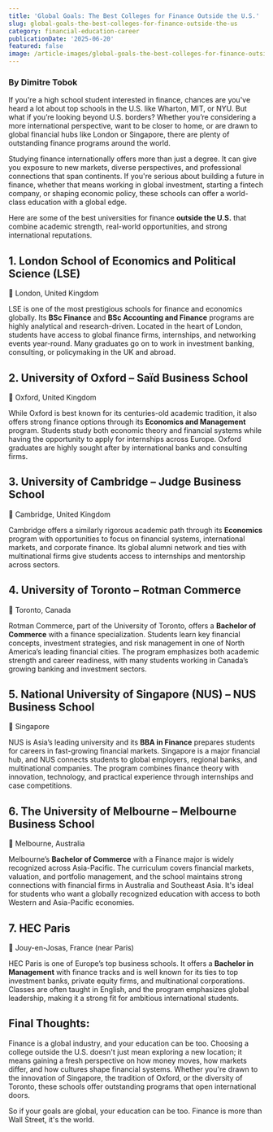 ```yaml
---
title: 'Global Goals: The Best Colleges for Finance Outside the U.S.'
slug: global-goals-the-best-colleges-for-finance-outside-the-us
category: financial-education-career
publicationDate: '2025-06-20'
featured: false
image: /article-images/global-goals-the-best-colleges-for-finance-outside-the-us.png
---
```


### By Dimitre Tobok

If you're a high school student interested in finance, chances are you've heard a lot about top schools in the U.S. like Wharton, MIT, or NYU. But what if you’re looking beyond U.S. borders? Whether you’re considering a more international perspective, want to be closer to home, or are drawn to global financial hubs like London or Singapore, there are plenty of outstanding finance programs around the world.

Studying finance internationally offers more than just a degree. It can give you exposure to new markets, diverse perspectives, and professional connections that span continents. If you're serious about building a future in finance, whether that means working in global investment, starting a fintech company, or shaping economic policy, these schools can offer a world-class education with a global edge.

Here are some of the best universities for finance **outside the U.S.** that combine academic strength, real-world opportunities, and strong international reputations.


## **1. London School of Economics and Political Science (LSE)**

📍 London, United Kingdom

LSE is one of the most prestigious schools for finance and economics globally. Its **BSc Finance** and **BSc Accounting and Finance** programs are highly analytical and research-driven. Located in the heart of London, students have access to global finance firms, internships, and networking events year-round. Many graduates go on to work in investment banking, consulting, or policymaking in the UK and abroad.


## **2. University of Oxford – Saïd Business School**

📍 Oxford, United Kingdom

While Oxford is best known for its centuries-old academic tradition, it also offers strong finance options through its **Economics and Management** program. Students study both economic theory and financial systems while having the opportunity to apply for internships across Europe. Oxford graduates are highly sought after by international banks and consulting firms.


## **3. University of Cambridge – Judge Business School**

📍 Cambridge, United Kingdom

Cambridge offers a similarly rigorous academic path through its **Economics** program with opportunities to focus on financial systems, international markets, and corporate finance. Its global alumni network and ties with multinational firms give students access to internships and mentorship across sectors.


## **4. University of Toronto – Rotman Commerce**

📍 Toronto, Canada

Rotman Commerce, part of the University of Toronto, offers a **Bachelor of Commerce** with a finance specialization. Students learn key financial concepts, investment strategies, and risk management in one of North America’s leading financial cities. The program emphasizes both academic strength and career readiness, with many students working in Canada’s growing banking and investment sectors.


## **5. National University of Singapore (NUS) – NUS Business School**

📍 Singapore

NUS is Asia’s leading university and its **BBA in Finance** prepares students for careers in fast-growing financial markets. Singapore is a major financial hub, and NUS connects students to global employers, regional banks, and multinational companies. The program combines finance theory with innovation, technology, and practical experience through internships and case competitions.


## **6. The University of Melbourne – Melbourne Business School**

📍 Melbourne, Australia 

Melbourne’s **Bachelor of Commerce** with a Finance major is widely recognized across Asia-Pacific. The curriculum covers financial markets, valuation, and portfolio management, and the school maintains strong connections with financial firms in Australia and Southeast Asia. It's ideal for students who want a globally recognized education with access to both Western and Asia-Pacific economies.


## **7. HEC Paris**

📍 Jouy-en-Josas, France (near Paris) 

HEC Paris is one of Europe’s top business schools. It offers a **Bachelor in Management** with finance tracks and is well known for its ties to top investment banks, private equity firms, and multinational corporations. Classes are often taught in English, and the program emphasizes global leadership, making it a strong fit for ambitious international students.


## **Final Thoughts:**

Finance is a global industry, and your education can be too. Choosing a college outside the U.S. doesn't just mean exploring a new location; it means gaining a fresh perspective on how money moves, how markets differ, and how cultures shape financial systems. Whether you're drawn to the innovation of Singapore, the tradition of Oxford, or the diversity of Toronto, these schools offer outstanding programs that open international doors. 

So if your goals are global, your education can be too. Finance is more than Wall Street, it's the world.

